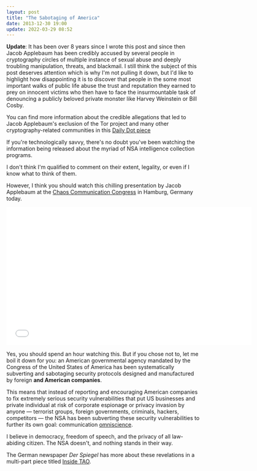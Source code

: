 ```yaml
---
layout: post
title: "The Sabotaging of America"
date: 2013-12-30 19:00
update: 2022-03-29 08:52
---
```

**Update**: It has been over 8 years since I wrote this post and since then Jacob Applebaum has been credibly accused by several people in cryptography circles 
of multiple instance of sexual abuse and deeply troubling manipulation, threats, and blackmail. I still think the subject of this post 
deserves attention which is why I'm not pulling it down, but I'd like to highlight how disappointing it is to discover that people in the some most 
important walks of public life abuse the trust and reputation they earned to prey on innocent victims who then have to face the insurmountable task of 
denouncing a publicly beloved private monster like Harvey Weinstein or Bill Cosby. 

You can find more information about the credible allegations that led to Jacob Applebaum's exclusion of the Tor project and many other cryptography-related 
communities in this [Daily Dot piece][dot]

[dot]: https://www.dailydot.com/debug/tor-project-jacob-appelbaum-sexual-assault-rape-investigation/ 

If you're technologically savvy, there's no doubt you've been watching the information being released about the myriad of NSA intelligence collection programs.

I don't think I'm qualified to comment on their extent, legality, or even if I know what to think of them.

However, I think you should watch this chilling presentation by Jacob Applebaum at the [Chaos Communication Congress](http://en.wikipedia.org/wiki/Chaos_Communication_Congress) in Hamburg, Germany today.

<iframe width="640" height="360" src="//www.youtube-nocookie.com/embed/b0w36GAyZIA?rel=0" frameborder="0" allowfullscreen></iframe>

Yes, you should spend an hour watching this. But if you chose not to, let me boil it down for you: an American governmental agency mandated by the Congress of the United States of America has been systematically subverting and sabotaging security protocols designed and manufactured by foreign **and American companies**.

This means that instead of reporting and encouraging American companies to fix extremely serious security vulnerabilities that put US businesses and private individual at risk of corporate espionage or privacy invasion by anyone — terrorist groups, foreign governments, criminals, hackers, competitors — the NSA has been subverting these security vulnerabilities to further its own goal: communication [omniscience](http://en.wikipedia.org/wiki/Omniscience).

I believe in democracy, freedom of speech, and the privacy of all law-abiding citizen. The NSA doesn't, and nothing stands in their way.

The German newspaper *Der Spiegel* has more about these revelations in a multi-part piece titled [Inside TAO](http://www.spiegel.de/international/world/the-nsa-uses-powerful-toolbox-in-effort-to-spy-on-global-networks-a-940969-3.html).

